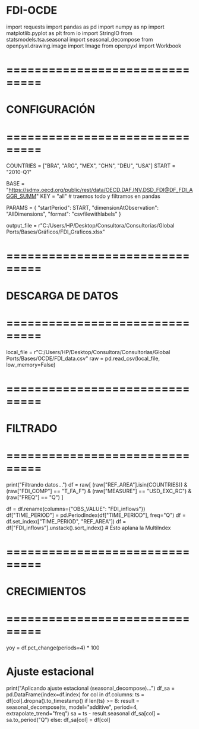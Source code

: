 # FDI-OCDE
import requests
import pandas as pd
import numpy as np
import matplotlib.pyplot as plt
from io import StringIO
from statsmodels.tsa.seasonal import seasonal_decompose
from openpyxl.drawing.image import Image
from openpyxl import Workbook

# ===============================
# CONFIGURACIÓN
# ===============================
COUNTRIES = ["BRA", "ARG", "MEX", "CHN", "DEU", "USA"]
START = "2010-Q1"

BASE = "https://sdmx.oecd.org/public/rest/data/OECD.DAF.INV,DSD_FDI@DF_FDI_AGGR_SUMM"
KEY = "all"  # traemos todo y filtramos en pandas

PARAMS = {
    "startPeriod": START,
    "dimensionAtObservation": "AllDimensions",
    "format": "csvfilewithlabels"
}

output_file = r"C:/Users/HP/Desktop/Consultora/Consultorías/Global Ports/Bases/Gráficos/FDI_Graficos.xlsx"

# ===============================
# DESCARGA DE DATOS
# ===============================
local_file = r"C:/Users/HP/Desktop/Consultora/Consultorías/Global Ports/Bases/OCDE/FDI_data.csv"
raw = pd.read_csv(local_file, low_memory=False)

# ===============================
# FILTRADO
# ===============================
print("Filtrando datos...")
df = raw[
    (raw["REF_AREA"].isin(COUNTRIES))
    & (raw["FDI_COMP"] == "T_FA_F")
    & (raw["MEASURE"] == "USD_EXC_RC")
    & (raw["FREQ"] == "Q")
]

df = df.rename(columns={"OBS_VALUE": "FDI_inflows"})
df["TIME_PERIOD"] = pd.PeriodIndex(df["TIME_PERIOD"], freq="Q")
df = df.set_index(["TIME_PERIOD", "REF_AREA"])
df = df["FDI_inflows"].unstack().sort_index()  # Esto aplana la MultiIndex

# ===============================
# CRECIMIENTOS
# ===============================
yoy = df.pct_change(periods=4) * 100

# Ajuste estacional
print("Aplicando ajuste estacional (seasonal_decompose)...")
df_sa = pd.DataFrame(index=df.index)
for col in df.columns:
    ts = df[col].dropna().to_timestamp()
    if len(ts) >= 8:
        result = seasonal_decompose(ts, model="additive", period=4, extrapolate_trend="freq")
        sa = ts - result.seasonal
        df_sa[col] = sa.to_period("Q")
    else:
        df_sa[col] = df[col]
